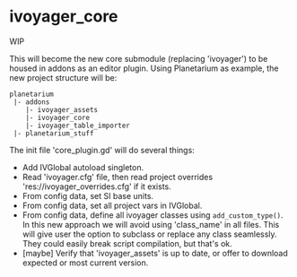 # ivoyager_core
WIP

This will become the new core submodule (replacing 'ivoyager') to be housed in addons as an editor plugin. Using Planetarium as example, the new project structure will be:
```
planetarium
 |- addons
    |- ivoyager_assets
    |- ivoyager_core
    |- ivoyager_table_importer
 |- planetarium_stuff
```

The init file 'core_plugin.gd' will do several things:
* Add IVGlobal autoload singleton.
* Read 'ivoyager.cfg' file, then read project overrides 'res://ivoyager_overrides.cfg' if it exists.
* From config data, set SI base units.
* From config data, set all project vars in IVGlobal.
* From config data, define all ivoyager classes using `add_custom_type()`. In this new approach we will avoid using 'class_name' in all files. This will give user the option to subclass or replace any class seamlessly. They could easily break script compilation, but that's ok.
* [maybe] Verify that 'ivoyager_assets' is up to date, or offer to download expected or most current version.


